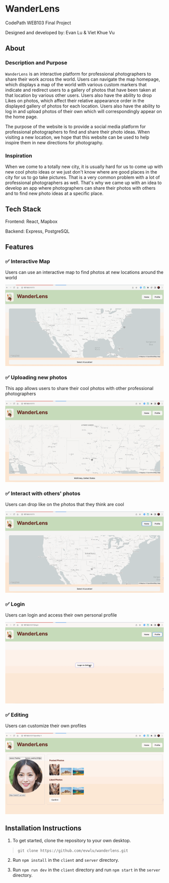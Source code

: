 # WanderLens

CodePath WEB103 Final Project

Designed and developed by: Evan Lu & Viet Khue Vu
<!-- 
@evwlu
@kvv190001

🔗 Link to deployed app:   -->

## About

### Description and Purpose

`WanderLens` is an interactive platform for professional photographers to share their
work across the world. Users can navigate the map homepage, which displays a
map of the world with various custom markers that indicate and redirect users
to a gallery of photos that have been taken at that location by various other
users. Users also have the ability to drop Likes on photos, which affect their
relative appearance order in the displayed gallery of photos for each location.
Users also have the ability to log in and upload photos of their own which will
correspondingly appear on the home page.

The purpose of the website is to provide a social media platform for professional
photographers to find and share their photo ideas. When visiting a new location,
we hope that this website can be used to help inspire them in new directions for
photography. 

### Inspiration

When we come to a totally new city, it is usually hard for us to come up with 
new cool photo ideas or we just don't know where are good places in the city for 
us to go take pictures. That is a very common problem with a lot of professional
photographers as well. That's why we came up with an idea to develop an app where
photographers can share their photos with others and to find new photo ideas at a 
specific place.

## Tech Stack

Frontend: React, Mapbox

Backend: Express, PostgreSQL

## Features

### ✅ Interactive Map

Users can use an interactive map to find photos at new locations around the world


![map](assets/features/Feature_useMap.gif)

### ✅ Uploading new photos

This app allows users to share their cool photos with other professional photographers

![upload](assets/features/Feature_uploadPhotos.gif)

### ✅ Interact with others' photos

Users can drop like on the photos that they think are cool

![interact](assets/features/Feature_likePhotos.gif)

### ✅ Login

Users can login and access their own personal profile

![login](assets/features/Feature_login.gif)

### ✅ Editing

Users can customize their own profiles

![edit](assets/features/Feature_editProfile.gif)

## Installation Instructions

1) To get started, clone the repository to your own desktop.

> `git clone https://github.com/evwlu/wanderlens.git`

2) Run `npm install` in the `client` and `server` directory.

3) Run `npm run dev` in the `client` directory and run `npm start` in the `server` directory.
